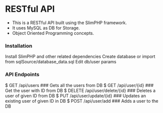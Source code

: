 # RESTful API

* This is a RESTful API built using the SlimPHP framework. 
* It uses MySQL as DB for Storage.
* Object Oriented Programming concepts.

### Installation

Install SlimPHP and other related dependencies
Create database or import from sqlSource/database_data.sql
Edit db/user params

### API Endpoints
$ GET /api/users		### Gets all the users from DB
$ GET /api/user/{id}		### Get the user with ID from DB
$ DELETE /api/user/delete/{id}		### Deletes a user of given ID from DB 
$ PUT /api/user/update/{id}		### Updates an existing user of given ID in DB
$ POST /api/user/add		### Adds a user to the DB